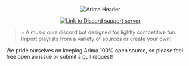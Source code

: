 <div align="center">

![Arima Header](https://i.imgur.com/oVWMSKd.jpg)

[![Link to Discord support server](https://img.shields.io/badge/Support-Server-success?style=for-the-badge&logo=discord)](https://discord.gg/qMsVeFpxWX)

</div align="center">

> 🎶 A music quiz discord bot designed for lightly competitive fun. Import
playlists from a variety of sources or create your own!

We pride ourselves on keeping Arima 100% open source, so please feel free open an issue or submit a pull request!
